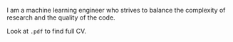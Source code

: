 I am a machine learning engineer who strives to balance the complexity of research and the quality of the code.

Look at `.pdf` to find full CV.
